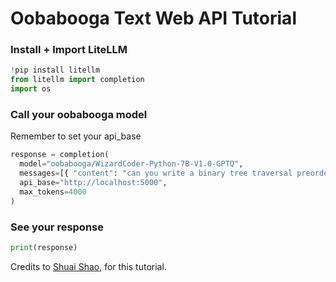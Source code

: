 # Oobabooga Text Web API Tutorial

### Install + Import LiteLLM
```python
!pip install litellm
from litellm import completion
import os
```

### Call your oobabooga model
Remember to set your api_base
```python
response = completion(
  model="oobabooga/WizardCoder-Python-7B-V1.0-GPTQ",
  messages=[{ "content": "can you write a binary tree traversal preorder","role": "user"}],
  api_base="http://localhost:5000",
  max_tokens=4000
)
```

### See your response
```python
print(response)
```

Credits to [Shuai Shao](https://www.linkedin.com/in/shuai-sh/), for this tutorial.
